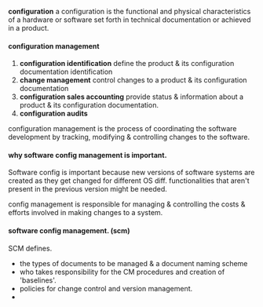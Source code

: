 
**configuration** a configuration is the functional and physical characteristics of a hardware or software set forth in technical documentation or achieved in a product. 

#### configuration management 
1. **configuration identification** define the product & its configuration documentation identification
2. **change management** control changes to a product & its configuration documentation
3. **configuration sales accounting** provide status & information about a product & its configuration documentation. 
4. **configuration audits** 



configuration management is the process of coordinating the software development by tracking, modifying & controlling changes to the software. 

#### why software config management is important. 
Software config is important because new versions of software systems are created as they get changed for different OS 
diff. functionalities that aren't present in the previous version might be needed. 

config management is responsible for managing & controlling the costs & efforts involved in making changes to a system. 


#### software config management. (scm)

SCM defines. 
- the types of documents to be managed & a document naming scheme
- who takes responsibility for the CM procedures and creation of 'baselines'. 
- policies for change control and version management. 
- 